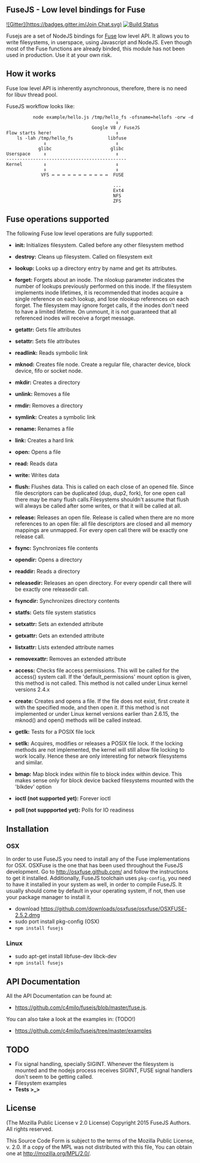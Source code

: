 ## FuseJS - Low level bindings for Fuse
[![Gitter](https://badges.gitter.im/Join Chat.svg)](https://gitter.im/c4milo/fusejs?utm_source=badge&utm_medium=badge&utm_campaign=pr-badge&utm_content=badge)
[![Build Status](https://travis-ci.org/c4milo/fusejs.svg)](https://travis-ci.org/c4milo/fusejs)

Fusejs are a set of NodeJS bindings for [Fuse](http://fuse.sourceforge.net/) low level API. 
It allows you to write filesystems, in userspace, using Javascript and NodeJS. 
Even though most of the Fuse functions are already binded, this module has not 
been used in production. Use it at your own risk. 

## How it works
Fuse low level API is inherently asynchronous, therefore, there is no need for libuv thread pool. 

FuseJS workflow looks like:

```                          
          node example/hello.js /tmp/hello_fs -ofsname=hellofs -orw -d
                                         ↕ 
                                Google V8 / FuseJS
Flow starts here!                        ↕
	ls -lah /tmp/hello_fs             libfuse
         	  ↕                          ↕
       		glibc                      glibc
Userspace     ↕                          ↕
---------------------------------------------         
Kernel        ↕                          ↕	
			  ↕                          ↕
             VFS ↔ ↔ ↔ ↔ ↔ ↔ ↔ ↔ ↔ ↔ ↔  FUSE
             
             							...
                                        Ext4
                                        NFS
                                        ZFS
```

## Fuse operations supported
The following Fuse low level operations are fully supported:

* **init:** Initializes filesystem. Called before any other filesystem method
* **destroy:** Cleans up filesystem. Called on filesystem exit
* **lookup:** Looks up a directory entry by name and get its attributes.
* **forget:** Forgets about an inode. The nlookup parameter indicates the number of lookups previously performed on this inode. If the filesystem implements inode lifetimes, it is recommended that inodes acquire a single reference on each lookup, and lose nlookup references on each forget. The filesystem may ignore forget calls, if the inodes don't need to have a limited lifetime. On unmount, it is not guaranteed that all referenced inodes will receive a forget message.

* **getattr:** Gets file attributes
* **setattr:** Sets file attributes
* **readlink:** Reads symbolic link
* **mknod:** Creates file node. Create a regular file, character device, block device, fifo or socket node.
* **mkdir:** Creates a directory
* **unlink:** Removes a file
* **rmdir:** Removes a directory
* **symlink:** Creates a symbolic link
* **rename:** Renames a file
* **link:** Creates a hard link
* **open:** Opens a file 
* **read:** Reads data
* **write:** Writes data
* **flush:** Flushes data. This is called on each close of an opened file. Since file descriptors can be duplicated (dup, dup2, fork), for one open call there may be many flush calls.Filesystems shouldn't assume that flush will always be called after some writes, or that it will be called at all.
* **release:** Releases an open file. Release is called when there are no more references to an open file: all file descriptors are closed and all memory mappings are unmapped. For every open call there will be exactly one release call.
* **fsync:** Synchronizes file contents
* **opendir:** Opens a directory
* **readdir:** Reads a directory
* **releasedir:** Releases an open directory. For every opendir call there will be exactly one releasedir call.
* **fsyncdir:** Synchronizes directory contents
* **statfs:** Gets file system statistics
* **setxattr:** Sets an extended attribute
* **getxattr:** Gets an extended attribute
* **listxattr:** Lists extended attribute names
* **removexattr:** Removes an extended attribute
* **access:** Checks file access permissions. This will be called for the access() system call. If the 'default_permissions' mount option is given, this method is not called. This method is not called under Linux kernel versions 2.4.x
* **create:** Creates and opens a file. If the file does not exist, first create it with the specified mode, and then open it. If this method is not implemented or under Linux kernel versions earlier than 2.6.15, the mknod() and open() methods will be called instead.
* **getlk:** Tests for a POSIX file lock
* **setlk:** Acquires, modifies or releases a POSIX file lock. If the locking methods are not implemented, the kernel will still allow file locking to work locally. Hence these are only interesting for network filesystems and similar.
* **bmap:** Map block index within file to block index within device. This makes sense only for block device backed filesystems mounted with the 'blkdev' option
* **ioctl (not supported yet):** Forever ioctl
* **poll (not suppported yet):** Polls for IO readiness

## Installation
### OSX
In order to use FuseJS you need to install any of the Fuse implementations for OSX. OSXFuse is the one that has been used throughout the FuseJS development. Go to http://osxfuse.github.com/ and follow the instructions to get it installed. Additionally, FuseJS toolchain uses `pkg-config`, you need to have it installed in your system as well, in order to compile FuseJS. It usually should come by default in your operating system, if not, then use your package manager to install it.

* download https://github.com/downloads/osxfuse/osxfuse/OSXFUSE-2.5.2.dmg
* sudo port install pkg-config (OSX)
* ```npm install fusejs``` 


### Linux
* sudo apt-get install libfuse-dev libck-dev
* ```npm install fusejs```

## API Documentation
All the API Documentation can be found at:

* https://github.com/c4milo/fusejs/blob/master/fuse.js. 

You can also take a look at the examples in: (TODO!)

* https://github.com/c4milo/fusejs/tree/master/examples


## TODO
* Fix signal handling, specially SIGINT. Whenever the filesystem is mounted and the nodejs process receives SIGINT, FUSE signal handlers don't seem to be getting called.
* Filesystem examples
* **Tests >_>**

## License
(The Mozilla Public License v 2.0 License)
Copyright 2015 FuseJS Authors. All rights reserved.

This Source Code Form is subject to the terms of the Mozilla Public
License, v. 2.0. If a copy of the MPL was not distributed with this
file, You can obtain one at http://mozilla.org/MPL/2.0/.